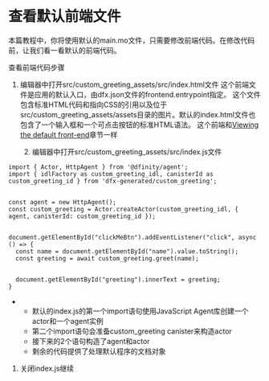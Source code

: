 # 查看默认前端文件



本篇教程中，你将使用默认的main.mo文件，只需要修改前端代码。在修改代码前，让我们看一看默认的前端代码。

查看前端代码步骤

1. 编辑器中打开src/custom\_greeting\_assets/src/index.html文件                                          这个前端文件是应用的默认入口，由dfx.json文件的frontend.entrypoint指定。                这个文件包含标准HTML代码和指向CSS的引用以及位于src/custom\_greeting\_assets/assets目录的图片。默认的index.html文件也包含了一个输入框和一个可点击按钮的标准HTML语法。                                                                               这个前端和[Viewing the default front-end](../1.-tan-suo-mo-ren-xiang-mu/)章节一样

    2. 编辑器中打开src/custom\_greeting\_assets/src/index.js文件

```text
import { Actor, HttpAgent } from '@dfinity/agent';
import { idlFactory as custom_greeting_idl, canisterId as custom_greeting_id } from 'dfx-generated/custom_greeting';


const agent = new HttpAgent();
const custom_greeting = Actor.createActor(custom_greeting_idl, { agent, canisterId: custom_greeting_id });


document.getElementById("clickMeBtn").addEventListener("click", async () => {
  const name = document.getElementById("name").value.toString();
  const greeting = await custom_greeting.greet(name);


  document.getElementById("greeting").innerText = greeting;
}
```

* * 默认的index.js的第一个import语句使用JavaScript Agent库创建一个actor和一个agent实例
  * 第二个import语句会准备custom\_greeting canister来构造actor
  * 接下来的2个语句构造了agent和actor
  * 剩余的代码提供了处理默认程序的文档对象

1. 关闭index.js继续

